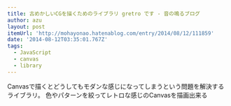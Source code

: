 ```yaml
---
title: 古めかしいCGを描くためのライブラリ gretro です - 音の鳴るブログ
author: azu
layout: post
itemUrl: 'http://mohayonao.hatenablog.com/entry/2014/08/12/111859'
date: '2014-08-12T03:35:01.767Z'
tags:
  - JavaScript
  - canvas
  - library
---
```

Canvasで描くとどうしてもモダンな感じになってしまうという問題を解決するライブラリ。
色やパターンを絞ってレトロな感じのCanvasを描画出来る
